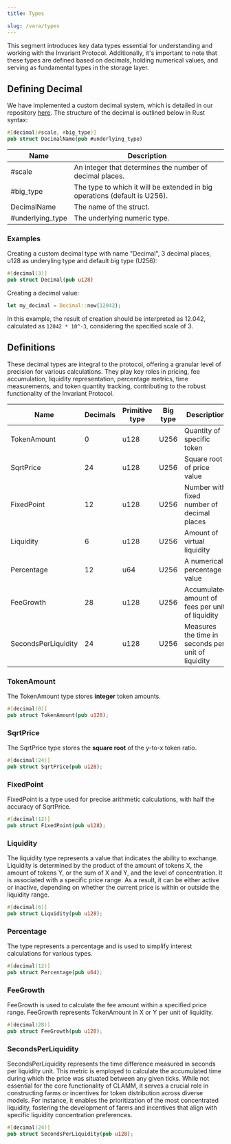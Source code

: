 ```yaml
---
title: Types

slug: /vara/types
---
```


This segment introduces key data types essential for understanding and working with the Invariant Protocol. Additionally, it's important to note that these types are defined based on decimals, holding numerical values, and serving as fundamental types in the storage layer.

## Defining Decimal

We have implemented a custom decimal system, which is detailed in our repository [here](https://github.com/invariant-labs/decimal). The structure of the decimal is outlined below in Rust syntax:

```rust
#[decimal(#scale, #big_type)]
pub struct DecimalName(pub #underlying_type)
```

| Name             | Description                                                                |
| ---------------- | -------------------------------------------------------------------------- |
| #scale           | An integer that determines the number of decimal places.                   |
| #big_type        | The type to which it will be extended in big operations (default is U256). |
| DecimalName      | The name of the struct.                                                    |
| #underlying_type | The underlying numeric type.                                               |

### Examples

Creating a custom decimal type with name "Decimal", 3 decimal places, u128 as underyling type and default big type (U256):

```rust
#[decimal(3)]
pub struct Decimal(pub u128)
```

Creating a decimal value:

```rust
let my_decimal = Decimal::new(12042);
```

In this example, the result of creation should be interpreted as 12.042, calculated as `12042 * 10^-3`, considering the specified scale of 3.

## Definitions

These decimal types are integral to the protocol, offering a granular level of precision for various calculations. They play key roles in pricing, fee accumulation, liquidity representation, percentage metrics, time measurements, and token quantity tracking, contributing to the robust functionality of the Invariant Protocol.

| Name                | Decimals | Primitive type | Big type | Description                                        |
| ------------------- | -------- | -------------- | -------- | -------------------------------------------------- |
| TokenAmount         | 0        | u128           | U256     | Quantity of specific token                         |
| SqrtPrice           | 24       | u128           | U256     | Square root of price value                         |
| FixedPoint          | 12       | u128           | U256     | Number with fixed number of decimal places         |
| Liquidity           | 6        | u128           | U256     | Amount of virtual liquidity                        |
| Percentage          | 12       | u64            | U256     | A numerical percentage value                       |
| FeeGrowth           | 28       | u128           | U256     | Accumulated amount of fees per unit of liquidity   |
| SecondsPerLiquidity | 24       | u128           | U256     | Measures the time in seconds per unit of liquidity |

### TokenAmount

The TokenAmount type stores **integer** token amounts.

```rust
#[decimal(0)]
pub struct TokenAmount(pub u128);
```

### SqrtPrice

The SqrtPrice type stores the **square root** of the y-to-x token ratio.

```rust
#[decimal(24)]
pub struct SqrtPrice(pub u128);
```

### FixedPoint

FixedPoint is a type used for precise arithmetic calculations, with half the accuracy of SqrtPrice.

```rust
#[decimal(12)]
pub struct FixedPoint(pub u128);
```

### Liquidity

The liquidity type represents a value that indicates the ability to exchange. Liquidity is determined by the product of the amount of tokens X, the amount of tokens Y, or the sum of X and Y, and the level of concentration. It is associated with a specific price range. As a result, it can be either active or inactive, depending on whether the current price is within or outside the liquidity range.

```rust
#[decimal(6)]
pub struct Liquidity(pub u128);
```

### Percentage

The type represents a percentage and is used to simplify interest calculations for various types.

```rust
#[decimal(12)]
pub struct Percentage(pub u64);
```

### FeeGrowth

FeeGrowth is used to calculate the fee amount within a specified price range. FeeGrowth represents TokenAmount in X or Y per unit of liquidity.

```rust
#[decimal(28)]
pub struct FeeGrowth(pub u128);
```

### SecondsPerLiquidity

SecondsPerLiquidity represents the time difference measured in seconds per liquidity unit. This metric is employed to calculate the accumulated time during which the price was situated between any given ticks. While not essential for the core functionality of CLAMM, it serves a crucial role in constructing farms or incentives for token distribution across diverse models. For instance, it enables the prioritization of the most concentrated liquidity, fostering the development of farms and incentives that align with specific liquidity concentration preferences.

```rust
#[decimal(24)]
pub struct SecondsPerLiquidity(pub u128);
```

